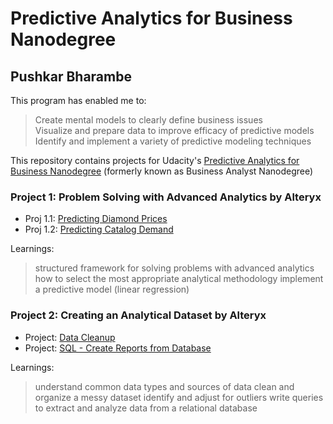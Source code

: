 # Predictive Analytics for Business Nanodegree                                                                        
## Pushkar Bharambe

This program has enabled me to: </br>
> Create mental models to clearly define business issues  </br>
> Visualize and prepare data to improve efficacy of predictive models  </br>
> Identify and implement a variety of predictive modeling techniques  </br>

This repository contains projects for Udacity's [Predictive Analytics for Business Nanodegree](https://www.udacity.com/course/business-analyst-nanodegree--nd008) (formerly known as Business Analyst Nanodegree)

### Project 1: Problem Solving with Advanced Analytics by Alteryx

- Proj 1.1: [Predicting Diamond Prices](https://github.com/pushkardps/Predictive_Analytics_For_Business/blob/master/P1/P1%20-%20Diamond%20prices/P1_diamond_prices.pdf)
- Proj 1.2: [Predicting Catalog Demand](https://github.com/pushkardps/Predictive_Analytics_For_Business/blob/master/P1/P1%20-%20Catalog%20Retail/P1_predict_catalog_retail.pdf)

Learnings: 
> structured framework for solving problems with advanced analytics
> how to select the most appropriate analytical methodology
> implement a predictive model (linear regression)

### Project 2: Creating an Analytical Dataset by Alteryx

- Project: [Data Cleanup]()
- Project: [SQL - Create Reports from Database]()

Learnings: 
> understand common data types and sources of data
> clean and organize a messy dataset
> identify and adjust for outliers
> write queries to extract and analyze data from a relational database
